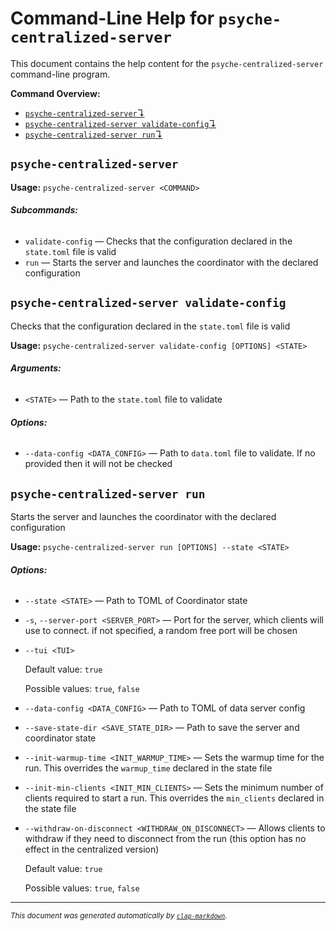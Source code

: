 # Command-Line Help for `psyche-centralized-server`

This document contains the help content for the `psyche-centralized-server` command-line program.

**Command Overview:**

* [`psyche-centralized-server`↴](#psyche-centralized-server)
* [`psyche-centralized-server validate-config`↴](#psyche-centralized-server-validate-config)
* [`psyche-centralized-server run`↴](#psyche-centralized-server-run)

## `psyche-centralized-server`

**Usage:** `psyche-centralized-server <COMMAND>`

###### **Subcommands:**

* `validate-config` — Checks that the configuration declared in the `state.toml` file is valid
* `run` — Starts the server and launches the coordinator with the declared configuration



## `psyche-centralized-server validate-config`

Checks that the configuration declared in the `state.toml` file is valid

**Usage:** `psyche-centralized-server validate-config [OPTIONS] <STATE>`

###### **Arguments:**

* `<STATE>` — Path to the `state.toml` file to validate

###### **Options:**

* `--data-config <DATA_CONFIG>` — Path to `data.toml` file to validate. If no provided then it will not be checked



## `psyche-centralized-server run`

Starts the server and launches the coordinator with the declared configuration

**Usage:** `psyche-centralized-server run [OPTIONS] --state <STATE>`

###### **Options:**

* `--state <STATE>` — Path to TOML of Coordinator state
* `-s`, `--server-port <SERVER_PORT>` — Port for the server, which clients will use to connect. if not specified, a random free port will be chosen
* `--tui <TUI>`

  Default value: `true`

  Possible values: `true`, `false`

* `--data-config <DATA_CONFIG>` — Path to TOML of data server config
* `--save-state-dir <SAVE_STATE_DIR>` — Path to save the server and coordinator state
* `--init-warmup-time <INIT_WARMUP_TIME>` — Sets the warmup time for the run. This overrides the `warmup_time` declared in the state file
* `--init-min-clients <INIT_MIN_CLIENTS>` — Sets the minimum number of clients required to start a run. This overrides the `min_clients` declared in the state file
* `--withdraw-on-disconnect <WITHDRAW_ON_DISCONNECT>` — Allows clients to withdraw if they need to disconnect from the run (this option has no effect in the centralized version)

  Default value: `true`

  Possible values: `true`, `false`




<hr/>

<small><i>
    This document was generated automatically by
    <a href="https://crates.io/crates/clap-markdown"><code>clap-markdown</code></a>.
</i></small>

